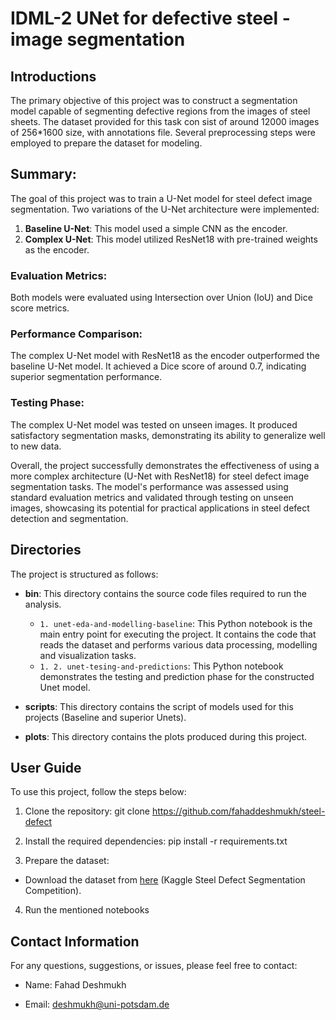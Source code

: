 # IDML-2 UNet for defective steel - image segmentation

## Introductions
 The primary objective of this project was to construct a segmentation model capable of segmenting defective regions from the images of steel sheets. The dataset provided for this task con sist of around 12000 images of 256*1600 size, with annotations file. Several preprocessing steps were employed to prepare the dataset for modeling.

## Summary:

The goal of this project was to train a U-Net model for steel defect image segmentation. Two variations of the U-Net architecture were implemented:

1. **Baseline U-Net**: This model used a simple CNN as the encoder.
2. **Complex U-Net**: This model utilized ResNet18 with pre-trained weights as the encoder.

### Evaluation Metrics:
Both models were evaluated using Intersection over Union (IoU) and Dice score metrics.

### Performance Comparison:
The complex U-Net model with ResNet18 as the encoder outperformed the baseline U-Net model. It achieved a Dice score of around 0.7, indicating superior segmentation performance.

### Testing Phase:
The complex U-Net model was tested on unseen images. It produced satisfactory segmentation masks, demonstrating its ability to generalize well to new data.

Overall, the project successfully demonstrates the effectiveness of using a more complex architecture (U-Net with ResNet18) for steel defect image segmentation tasks. The model's performance was assessed using standard evaluation metrics and validated through testing on unseen images, showcasing its potential for practical applications in steel defect detection and segmentation.

## Directories

The project is structured as follows:

- **bin**: This directory contains the source code files required to run the analysis.
  - `1. unet-eda-and-modelling-baseline`: This Python notebook is the main entry point for executing the project. It contains the code that reads the dataset and performs various data processing, modelling and visualization tasks.
  - `1. 2. unet-tesing-and-predictions`: This Python notebook demonstrates the testing and prediction phase for the constructed Unet model.
 

- **scripts**: This directory contains the script of models used for this projects (Baseline and superior Unets).

- **plots**: This directory contains the plots produced during this project.
## User Guide
To use this project, follow the steps below:

1. Clone the repository: git clone https://github.com/fahaddeshmukh/steel-defect


2. Install the required dependencies: pip install -r requirements.txt



3. Prepare the dataset:
- Download the dataset from [here](https://www.kaggle.com/competitions/severstal-steel-defect-detection/data) (Kaggle Steel Defect Segmentation Competition).


4. Run the mentioned notebooks



## Contact Information
For any questions, suggestions, or issues, please feel free to contact:

- Name: Fahad Deshmukh

- Email: deshmukh@uni-potsdam.de
